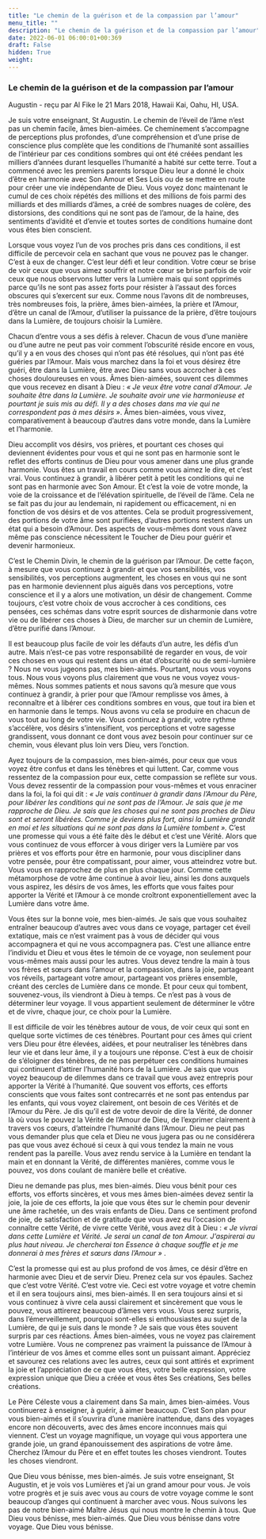 ```yaml
---
title: "Le chemin de la guérison et de la compassion par l’amour"
menu_title: ""
description: "Le chemin de la guérison et de la compassion par l’amour"
date: 2022-06-01 06:00:01+00:369
draft: False
hidden: True
weight:
---
```

### Le chemin de la guérison et de la compassion par l’amour

Augustin - reçu par Al Fike le 21 Mars 2018, Hawaii Kai, Oahu, HI, USA.

Je suis votre enseignant, St Augustin. Le chemin de l’éveil de l’âme n’est pas un chemin facile, âmes bien-aimées. Ce cheminement s’accompagne de perceptions plus profondes, d’une compréhension et d’une prise de conscience plus complète que les conditions de l’humanité sont assaillies de l’intérieur par ces conditions sombres qui ont été créées pendant les milliers d’années durant lesquelles l’humanité a habité sur cette terre. Tout a commencé avec les premiers parents lorsque Dieu leur a donné le choix d’être en harmonie avec Son Amour et Ses Lois ou de se mettre en route pour créer une vie indépendante de Dieu. Vous voyez donc maintenant le cumul de ces choix répétés des millions et des millions de fois parmi des milliards et des milliards d’âmes, a créé de sombres nuages de colère, des distorsions, des conditions qui ne sont pas de l’amour, de la haine, des sentiments d’avidité et d’envie et toutes sortes de conditions humaine dont vous êtes bien conscient.

Lorsque vous voyez l’un de vos proches pris dans ces conditions, il est difficile de percevoir cela en sachant que vous ne pouvez pas le changer. C’est à eux de changer. C’est leur défi et leur condition. Votre cœur se brise de voir ceux que vous aimez souffrir et notre cœur se brise parfois de voir ceux que nous observons lutter vers la Lumière mais qui sont opprimés parce qu’ils ne sont pas assez forts pour résister à l’assaut des forces obscures qui s’exercent sur eux. Comme nous l’avons dit de nombreuses, très nombreuses fois, la prière, âmes bien-aimées, la prière et l’Amour, d’être un canal de l’Amour, d’utiliser la puissance de la prière, d’être toujours dans la Lumière, de toujours choisir la Lumière.

Chacun d’entre vous a ses défis à relever. Chacun de vous d’une manière ou d’une autre ne peut pas voir comment l’obscurité réside encore en vous, qu’il y a en vous des choses qui n’ont pas été résolues, qui n’ont pas été guéries par l’Amour. Mais vous marchez dans la foi et vous désirez être guéri, être dans la Lumière, être avec Dieu sans vous accrocher à ces choses douloureuses en vous. Âmes bien-aimées, souvent ces dilemmes que vous recevez en disant à Dieu : *« Je veux être votre canal d’Amour. Je souhaite être dans la Lumière. Je souhaite avoir une vie harmonieuse et pourtant je suis mis au défi. Il y a des choses dans ma vie qui ne correspondent pas à mes désirs »*. Âmes bien-aimées, vous vivez, comparativement à beaucoup d’autres dans votre monde, dans la Lumière et l’harmonie.

Dieu accomplit vos désirs, vos prières, et pourtant ces choses qui deviennent évidentes pour vous et qui ne sont pas en harmonie sont le reflet des efforts continus de Dieu pour vous amener dans une plus grande harmonie. Vous êtes un travail en cours comme vous aimez le dire, et c’est vrai. Vous continuez à grandir, à libérer petit à petit les conditions qui ne sont pas en harmonie avec Son Amour. Et c’est la voie de votre monde, la voie de la croissance et de l’élévation spirituelle, de l’éveil de l’âme. Cela ne se fait pas du jour au lendemain, ni rapidement ou efficacement, ni en fonction de vos désirs et de vos attentes. Cela se produit progressivement, des portions de votre âme sont purifiées, d’autres portions restent dans un état qui a besoin d’Amour. Des aspects de vous-mêmes dont vous n’avez même pas conscience nécessitent le Toucher de Dieu pour guérir et devenir harmonieux.

C’est le Chemin Divin, le chemin de la guérison par l’Amour. De cette façon, à mesure que vous continuez à grandir et que vos sensibilités, vos sensibilités, vos perceptions augmentent, les choses en vous qui ne sont pas en harmonie deviennent plus aiguës dans vos perceptions, votre conscience et il y a alors une motivation, un désir de changement. Comme toujours, c’est votre choix de vous accrocher à ces conditions, ces pensées, ces schémas dans votre esprit sources de disharmonie dans votre vie ou de libérer ces choses à Dieu, de marcher sur un chemin de Lumière, d’être purifié dans l’Amour.

Il est beaucoup plus facile de voir les défauts d’un autre, les défis d’un autre. Mais n’est-ce pas votre responsabilité de regarder en vous, de voir ces choses en vous qui restent dans un état d’obscurité ou de semi-lumière ? Nous ne vous jugeons pas, mes bien-aimés. Pourtant, nous vous voyons tous. Nous vous voyons plus clairement que vous ne vous voyez vous-mêmes. Nous sommes patients et nous savons qu’à mesure que vous continuez à grandir, à prier pour que l’Amour remplisse vos âmes, à reconnaître et à libérer ces conditions sombres en vous, que tout ira bien et en harmonie dans le temps. Nous avons vu cela se produire en chacun de vous tout au long de votre vie. Vous continuez à grandir, votre rythme s’accélère, vos désirs s’intensifient, vos perceptions et votre sagesse grandissent, vous donnant ce dont vous avez besoin pour continuer sur ce chemin, vous élevant plus loin vers Dieu, vers l’onction.

Ayez toujours de la compassion, mes bien-aimés, pour ceux que vous voyez être confus et dans les ténèbres et qui luttent. Car, comme vous ressentez de la compassion pour eux, cette compassion se reflète sur vous. Vous devez ressentir de la compassion pour vous-mêmes et vous enraciner dans la foi, la foi qui dit : *« Je vais continuer à grandir dans l’Amour du Père, pour libérer les conditions qui ne sont pas de l’Amour. Je sais que je me rapproche de Dieu. Je sais que les choses qui ne sont pas proches de Dieu sont et seront libérées. Comme je deviens plus fort, ainsi la Lumière grandit en moi et les situations qui ne sont pas dans la Lumière tombent ».* C’est une promesse qui vous a été faite dès le début et c’est une Vérité. Alors que vous continuez de vous efforcer à vous diriger vers la Lumière par vos prières et vos efforts pour être en harmonie, pour vous discipliner dans votre pensée, pour être compatissant, pour aimer, vous atteindrez votre but. Vous vous en rapprochez de plus en plus chaque jour. Comme cette métamorphose de votre âme continue à avoir lieu, ainsi les dons auxquels vous aspirez, les désirs de vos âmes, les efforts que vous faites pour apporter la Vérité et l’Amour à ce monde croîtront exponentiellement avec la Lumière dans votre âme.

Vous êtes sur la bonne voie, mes bien-aimés. Je sais que vous souhaitez entraîner beaucoup d’autres avec vous dans ce voyage, partager cet éveil extatique, mais ce n’est vraiment pas à vous de décider qui vous accompagnera et qui ne vous accompagnera pas. C’est une alliance entre l’individu et Dieu et vous êtes le témoin de ce voyage, non seulement pour vous-mêmes mais aussi pour les autres. Vous devez tendre la main à tous vos frères et sœurs dans l’amour et la compassion, dans la joie, partageant vos réveils, partageant votre amour, partageant vos prières ensemble, créant des cercles de Lumière dans ce monde. Et pour ceux qui tombent, souvenez-vous, ils viendront à Dieu à temps. Ce n’est pas à vous de déterminer leur voyage. Il vous appartient seulement de déterminer le vôtre et de vivre, chaque jour, ce choix pour la Lumière.

Il est difficile de voir les ténèbres autour de vous, de voir ceux qui sont en quelque sorte victimes de ces ténèbres. Pourtant pour ces âmes qui crient vers Dieu pour être élevées, aidées, et pour neutraliser les ténèbres dans leur vie et dans leur âme, il y a toujours une réponse. C’est à eux de choisir de s’éloigner des ténèbres, de ne pas perpétuer ces conditions humaines qui continuent d’attirer l’humanité hors de la Lumière. Je sais que vous voyez beaucoup de dilemmes dans ce travail que vous avez entrepris pour apporter la Vérité à l’humanité. Que souvent vos efforts, ces efforts conscients que vous faites sont contrecarrés et ne sont pas entendus par les enfants, qui vous voyez clairement, ont besoin de ces Vérités et de l’Amour du Père. Je dis qu’il est de votre devoir de dire la Vérité, de donner là où vous le pouvez la Vérité de l’Amour de Dieu, de l’exprimer clairement à travers vos cœurs, d’atteindre l’humanité dans l’Amour. Dieu ne peut pas vous demander plus que cela et Dieu ne vous jugera pas ou ne considérera pas que vous avez échoué si ceux à qui vous tendez la main ne vous rendent pas la pareille. Vous avez rendu service à la Lumière en tendant la main et en donnant la Vérité, de différentes manières, comme vous le pouvez, vos dons coulant de manière belle et créative.

Dieu ne demande pas plus, mes bien-aimés. Dieu vous bénit pour ces efforts, vos efforts sincères, et vous mes âmes bien-aimées devez sentir la joie, la joie de ces efforts, la joie que vous êtes sur le chemin pour devenir une âme rachetée, un des vrais enfants de Dieu. Dans ce sentiment profond de joie, de satisfaction et de gratitude que vous avez eu l’occasion de connaître cette Vérité, de vivre cette Vérité, vous avez dit à Dieu : *« Je vivrai dans cette Lumière et Vérité. Je serai un canal de ton Amour. J’aspirerai au plus haut niveau. Je chercherai ton Essence à chaque souffle et je me donnerai à mes frères et sœurs dans l’Amour »* .

C’est la promesse qui est au plus profond de vos âmes, ce désir d’être en harmonie avec Dieu et de servir Dieu. Prenez cela sur vos épaules. Sachez que c’est votre Vérité. C’est votre vie. Ceci est votre voyage et votre chemin et il en sera toujours ainsi, mes bien-aimés. Il en sera toujours ainsi et si vous continuez à vivre cela aussi clairement et sincèrement que vous le pouvez, vous attirerez beaucoup d’âmes vers vous. Vous serez surpris, dans l’émerveillement, pourquoi sont-elles si enthousiastes au sujet de la Lumière, de qui je suis dans le monde ? Je sais que vous êtes souvent surpris par ces réactions. Âmes bien-aimées, vous ne voyez pas clairement votre Lumière. Vous ne comprenez pas vraiment la puissance de l’Amour à l’intérieur de vos âmes et comme elles sont un puissant aimant. Appréciez et savourez ces relations avec les autres, ceux qui sont attirés et expriment la joie et l’appréciation de ce que vous êtes, votre belle expression, votre expression unique que Dieu a créée et vous êtes Ses créations, Ses belles créations.

Le Père Céleste vous a clairement dans Sa main, âmes bien-aimées. Vous continuerez à enseigner, à guérir, à aimer beaucoup. C’est Son plan pour vous bien-aimés et il s’ouvrira d’une manière inattendue, dans des voyages encore non découverts, avec des âmes encore inconnues mais qui viennent. C’est un voyage magnifique, un voyage qui vous apportera une grande joie, un grand épanouissement des aspirations de votre âme. Cherchez l’Amour du Père et en effet toutes les choses viendront. Toutes les choses viendront.

Que Dieu vous bénisse, mes bien-aimés. Je suis votre enseignant, St Augustin, et je vois vos Lumières et j’ai un grand amour pour vous. Je vois votre progrès et je suis avec vous au cours de votre voyage comme le sont beaucoup d’anges qui continuent à marcher avec vous. Nous suivons les pas de notre bien-aimé Maître Jésus qui nous montre le chemin à tous. Que Dieu vous bénisse, mes bien-aimés. Que Dieu vous bénisse dans votre voyage. Que Dieu vous bénisse.
